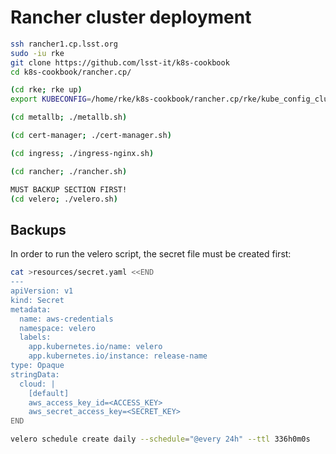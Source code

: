 # Rancher cluster deployment

```bash
ssh rancher1.cp.lsst.org
sudo -iu rke
git clone https://github.com/lsst-it/k8s-cookbook
cd k8s-cookbook/rancher.cp/

(cd rke; rke up)
export KUBECONFIG=/home/rke/k8s-cookbook/rancher.cp/rke/kube_config_cluster.yml

(cd metallb; ./metallb.sh)

(cd cert-manager; ./cert-manager.sh)

(cd ingress; ./ingress-nginx.sh)

(cd rancher; ./rancher.sh)

MUST BACKUP SECTION FIRST!
(cd velero; ./velero.sh)
```

## Backups

In order to run the velero script, the secret file must be created first:

```bash
cat >resources/secret.yaml <<END
---
apiVersion: v1
kind: Secret
metadata:
  name: aws-credentials
  namespace: velero
  labels:
    app.kubernetes.io/name: velero
    app.kubernetes.io/instance: release-name
type: Opaque
stringData:
  cloud: |
    [default]
    aws_access_key_id=<ACCESS_KEY>
    aws_secret_access_key=<SECRET_KEY>
END
```

```bash
velero schedule create daily --schedule="@every 24h" --ttl 336h0m0s
```
